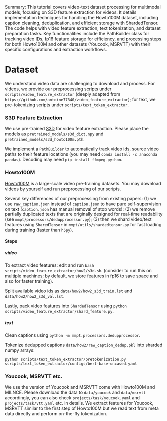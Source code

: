 Summary: This tutorial covers video-text dataset processing for multimodal models, focusing on S3D feature extraction for videos. It details implementation techniques for handling the Howto100M dataset, including caption cleaning, deduplication, and efficient storage with ShardedTensor. The code helps with video feature extraction, text tokenization, and dataset preparation tasks. Key functionalities include the PathBuilder class for tracking video IDs, fp16 feature storage for efficiency, and processing steps for both Howto100M and other datasets (Youcook, MSRVTT) with their specific configurations and extraction workflows.

# Dataset

We understand video data are challenging to download and process. For videos, we provide our preprocessing scripts under `scripts/video_feature_extractor` (deeply adapted from `https://github.com/antoine77340/video_feature_extractor`); for text, we pre-tokenizing scripts under `scripts/text_token_extractor`.

### S3D Feature Extraction
We use pre-trained [S3D](https://github.com/antoine77340/S3D_HowTo100M) for video feature extraction. Please place the models as `pretrained_models/s3d_dict.npy` and `pretrained_models/s3d_howto100m.pth`.

We implement a `PathBuilder` to automatically track video ids, source video paths to their feature locations (you may need `conda install -c anaconda pandas`). Decoding may need `pip install ffmpeg-python`.

### Howto100M
[Howto100M](https://www.di.ens.fr/willow/research/howto100m/) is a large-scale video pre-training datasets. You may download videos by yourself and run preprocessing of our scripts. 

Several key differences of our preprocessing from existing papers: (1) we use `raw_caption.json` instead of `caption.json` to have pure self-supervision on text (`caption.json` has manual removal of stop words); (2) we remove partially duplicated texts that are originally designed for real-time readability (see `mmpt/processors/dedupprocessor.py`); (3) then we shard video/text features using `SharedTensor` in `mmpt/utils/shardedtensor.py` for fast loading during training (faster than `h5py`).

#### Steps
##### video
To extract video features: edit and run `bash scripts/video_feature_extractor/how2/s3d.sh`. (consider to run this on multiple machines; by default, we store features in fp16 to save space and also for faster training).

Split available video ids as `data/how2/how2_s3d_train.lst` and `data/how2/how2_s3d_val.lst`.

Lastly, pack video features into `ShardedTensor` using `python scripts/video_feature_extractor/shard_feature.py`.

##### text
Clean captions using `python -m mmpt.processors.dedupprocessor`.

Tokenize dedupped captions `data/how2/raw_caption_dedup.pkl` into sharded numpy arrays:  
```
python scripts/text_token_extractor/pretokenization.py scripts/text_token_extractor/configs/bert-base-uncased.yaml
```

### Youcook, MSRVTT etc.
We use the version of Youcook and MSRVTT come with Howto100M and MILNCE. Please download the data to `data/youcook` and `data/msrvtt` accordingly, you can also check `projects/task/youcook.yaml` and `projects/task/vtt.yaml` etc. in details. 
We extract features for Youcook, MSRVTT similar to the first step of Howto100M but we read text from meta data directly and perform on-the-fly tokenization.

